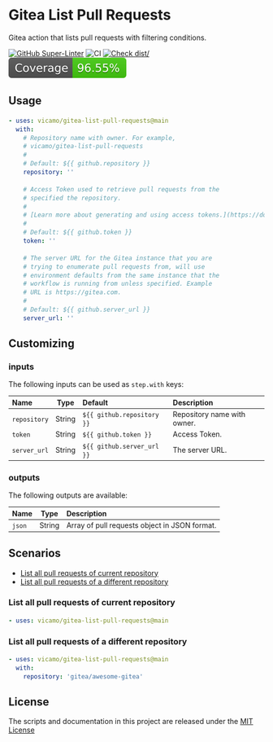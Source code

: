 # Gitea List Pull Requests

Gitea action that lists pull requests with filtering conditions.

[![GitHub Super-Linter](https://gitea.com/vicamo/gitea-list-pull-requests/actions/workflows/linter.yml)](https://github.com/super-linter/super-linter)
![CI](https://gitea.com/vicamo/gitea-list-pull-requests/actions/workflows/ci.yml)
[![Check dist/](https://gitea.com/vicamo/gitea-list-pull-requests/actions/workflows/check-dist.yml)](https://gitea.com/vicamo/gitea-list-pull-requests/actions/workflows/check-dist.yml)
[![Coverage](./badges/coverage.svg)](./badges/coverage.svg)

## Usage

<!-- start usage -->

```yaml
- uses: vicamo/gitea-list-pull-requests@main
  with:
    # Repository name with owner. For example,
    # vicamo/gitea-list-pull-requests
    #
    # Default: ${{ github.repository }}
    repository: ''

    # Access Token used to retrieve pull requests from the
    # specified the repository.
    #
    # [Learn more about generating and using access tokens.](https://docs.gitea.com/development/api-usage)
    #
    # Default: ${{ github.token }}
    token: ''

    # The server URL for the Gitea instance that you are
    # trying to enumerate pull requests from, will use
    # environment defaults from the same instance that the
    # workflow is running from unless specified. Example
    # URL is https://gitea.com.
    #
    # Default: ${{ github.server_url }}
    server_url: ''
```

<!-- end usage -->

## Customizing

### inputs

The following inputs can be used as `step.with` keys:

| Name         | Type   | Default                    | Description                 |
| :----------- | ------ | :------------------------- | :-------------------------- |
| `repository` | String | `${{ github.repository }}` | Repository name with owner. |
| `token`      | String | `${{ github.token }}`      | Access Token.               |
| `server_url` | String | `${{ github.server_url }}` | The server URL.             |

### outputs

The following outputs are available:

| Name   | Type   | Description                                   |
| :----- | ------ | :-------------------------------------------- |
| `json` | String | Array of pull requests object in JSON format. |

## Scenarios

- [List all pull requests of current repository](#list-all-pull-requests-of-current-repository)
- [List all pull requests of a different repository](#list-all-pull-requests-of-a-different-repository)

### List all pull requests of current repository

```yaml
- uses: vicamo/gitea-list-pull-requests@main
```

### List all pull requests of a different repository

```yaml
- uses: vicamo/gitea-list-pull-requests@main
  with:
    repository: 'gitea/awesome-gitea'
```

## License

The scripts and documentation in this project are released under the
[MIT License](LICENSE)
